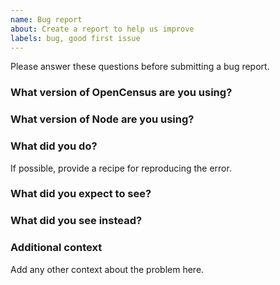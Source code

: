 ```yaml
---
name: Bug report
about: Create a report to help us improve
labels: bug, good first issue 
---
```


Please answer these questions before submitting a bug report.

### What version of OpenCensus are you using?


### What version of Node are you using?


### What did you do?
If possible, provide a recipe for reproducing the error.


### What did you expect to see?


### What did you see instead?


### Additional context
Add any other context about the problem here.

